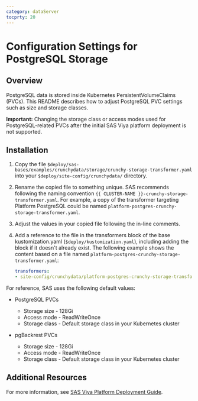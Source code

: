 ```yaml
---
category: dataServer
tocprty: 20
---
```


# Configuration Settings for PostgreSQL Storage

## Overview

PostgreSQL data is stored inside Kubernetes PersistentVolumeClaims (PVCs). This README describes how to adjust PostgreSQL PVC settings such as size and storage classes.

**Important:** Changing the storage class or access modes used for PostgreSQL-related PVCs after the initial SAS Viya platform deployment is not supported.

## Installation

1. Copy the file `$deploy/sas-bases/examples/crunchydata/storage/crunchy-storage-transformer.yaml` into your `$deploy/site-config/crunchydata/` directory.

2. Rename the copied file to something unique. SAS recommends following the naming convention `{{ CLUSTER-NAME }}-crunchy-storage-transformer.yaml`. For example, a copy of the transformer targeting Platform PostgreSQL could be named `platform-postgres-crunchy-storage-transformer.yaml`.

3. Adjust the values in your copied file following the in-line comments.

4. Add a reference to the file in the transformers block of the base kustomization.yaml (`$deploy/kustomization.yaml`), including adding the block if it doesn't already exist. The following example shows the content based on a file named `platform-postgres-crunchy-storage-transformer.yaml`:

   ```yaml
   transformers:
   - site-config/crunchydata/platform-postgres-crunchy-storage-transformer.yaml
   ```

For reference, SAS uses the following default values:

* PostgreSQL PVCs

  * Storage size - 128Gi
  * Access mode - ReadWriteOnce
  * Storage class - Default storage class in your Kubernetes cluster

* pgBackrest PVCs

  * Storage size - 128Gi
  * Access mode - ReadWriteOnce
  * Storage class - Default storage class in your Kubernetes cluster

## Additional Resources

For more information, see
[SAS Viya Platform Deployment Guide](http://documentation.sas.com/?cdcId=itopscdc&cdcVersion=default&docsetId=dplyml0phy0dkr&docsetTarget=titlepage.htm).
